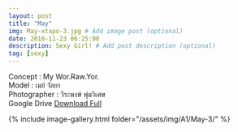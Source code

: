 ```yaml
---
layout: post
title: "May"
img: May-xtapo-3.jpg # Add image post (optional)
date: 2018-11-23 06:25:00
description: Sexy Girl! # Add post description (optional)
tag: [sexy]
---
```

Concept : My Wor.Raw.Yor.  
Model : เมย์ วัลยา  
Photographer : วีระพงษ์ พุ่มวิเศษ  
Google Drive [Download Full](http://gestyy.com/e0HDCd)         


{% include image-gallery.html folder="/assets/img/A1/May-3/" %}
